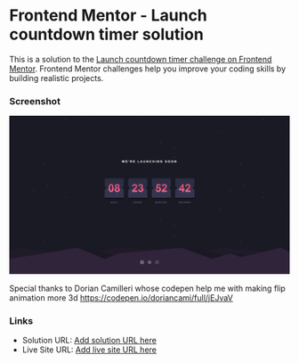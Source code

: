 # Frontend Mentor - Launch countdown timer solution

This is a solution to the [Launch countdown timer challenge on Frontend Mentor](https://www.frontendmentor.io/challenges/launch-countdown-timer-N0XkGfyz-). Frontend Mentor challenges help you improve your coding skills by building realistic projects.

### Screenshot

![](./screenshot.png)

Special thanks to
Dorian Camilleri whose codepen help me with making flip animation more 3d https://codepen.io/doriancami/full/jEJvaV

### Links

- Solution URL: [Add solution URL here]([https://your-solution-url.com](https://github.com/13NOONE37/Launch-countdown-timer))
- Live Site URL: [Add live site URL here]([https://your-live-site-url.com](https://13noone37.github.io/Launch-countdown-timer/))

